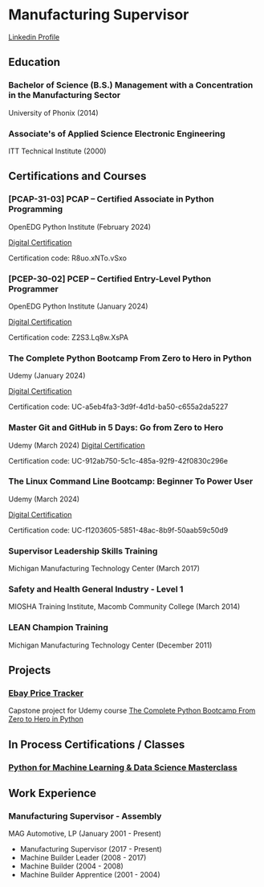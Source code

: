 # Manufacturing Supervisor

[Linkedin Profile](https://www.linkedin.com/in/aricvantroostenberghe/)

## Education

### Bachelor of Science (B.S.) Management with a Concentration in the Manufacturing Sector
University of Phonix (2014)

### Associate's of Applied Science Electronic Engineering
ITT Technical Institute (2000)

## Certifications and Courses

### [PCAP-31-03] PCAP – Certified Associate in Python Programming
OpenEDG Python Institute (February 2024)

[Digital Certification](https://verify.openedg.org/?id=R8uo.xNTo.vSxo)

Certification code: R8uo.xNTo.vSxo

### [PCEP-30-02] PCEP – Certified Entry-Level Python Programmer
OpenEDG Python Institute (January 2024)

[Digital Certification](https://verify.openedg.org/?id=Z2S3.Lq8w.XsPA)

Certification code: Z2S3.Lq8w.XsPA

### The Complete Python Bootcamp From Zero to Hero in Python
Udemy (January 2024)

[Digital Certification](https://www.udemy.com/certificate/UC-a5eb4fa3-3d9f-4d1d-ba50-c655a2da5227/)

Certification code: UC-a5eb4fa3-3d9f-4d1d-ba50-c655a2da5227

### Master Git and GitHub in 5 Days: Go from Zero to Hero
Udemy (March 2024)
[Digital Certification](https://www.udemy.com/certificate/UC-912ab750-5c1c-485a-92f9-42f0830c296e/)

Certification code: UC-912ab750-5c1c-485a-92f9-42f0830c296e


### The Linux Command Line Bootcamp: Beginner To Power User
Udemy (March 2024)

[Digital Certification](https://www.udemy.com/certificate/UC-f1203605-5851-48ac-8b9f-50aab59c50d9/)

Certification code: UC-f1203605-5851-48ac-8b9f-50aab59c50d9

### Supervisor Leadership Skills Training
Michigan Manufacturing Technology Center (March 2017)

### Safety and Health General Industry - Level 1
MIOSHA Training Institute, Macomb Community College (March 2014)

### LEAN Champion Training
Michigan Manufacturing Technology Center (December 2011)

## Projects

### [Ebay Price Tracker](https://github.com/AricVt/Ebay-Price-Tracker)
Capstone project for Udemy course [The Complete Python Bootcamp From Zero to Hero in Python](https://www.udemy.com/course/complete-python-bootcamp/)

## In Process Certifications / Classes

### [Python for Machine Learning & Data Science Masterclass](https://www.udemy.com/course/python-for-machine-learning-data-science-masterclass/?kw=python+for+machin&src=sac)

## Work Experience

### Manufacturing Supervisor - Assembly
MAG Automotive, LP (January 2001 - Present)
- Manufacturing Supervisor (2017 - Present)
- Machine Builder Leader (2008 - 2017)
- Machine Builder (2004 - 2008)
- Machine Builder Apprentice (2001 - 2004)



<!--
**AricVt/AricVt** is a ✨ _special_ ✨ repository because its `README.md` (this file) appears on your GitHub profile.

Here are some ideas to get you started:

- 🔭 I’m currently working on ...
- 🌱 I’m currently learning ...
- 👯 I’m looking to collaborate on ...
- 🤔 I’m looking for help with ...
- 💬 Ask me about ...
- 📫 How to reach me: ...
- 😄 Pronouns: ...
- ⚡ Fun fact: ...
-->
